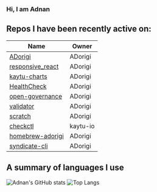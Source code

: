 ### Hi, I am Adnan

## Repos I have been recently active on:
| Name | Owner |
|------|--------------|
| [ADorigi](https://github.com/ADorigi/ADorigi) | ADorigi |
| [responsive_react](https://github.com/ADorigi/responsive_react) | ADorigi |
| [kaytu-charts](https://github.com/ADorigi/kaytu-charts) | ADorigi |
| [HealthCheck](https://github.com/ADorigi/HealthCheck) | ADorigi |
| [open-governance](https://github.com/ADorigi/open-governance) | ADorigi |
| [validator](https://github.com/ADorigi/validator) | ADorigi |
| [scratch](https://github.com/ADorigi/scratch) | ADorigi |
| [checkctl](https://github.com/kaytu-io/checkctl) | kaytu-io |
| [homebrew-adorigi](https://github.com/ADorigi/homebrew-adorigi) | ADorigi |
| [syndicate-cli](https://github.com/ADorigi/syndicate-cli) | ADorigi |

## A summary of languages I use
![Adnan's GitHub stats](https://github-readme-stats.vercel.app/api?username=adorigi)  ![Top Langs](https://github-readme-stats.vercel.app/api/top-langs/?username=adorigi)
